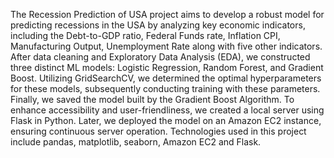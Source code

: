   The Recession Prediction of USA project aims to develop a robust model for predicting recessions in the USA by analyzing key economic
indicators, including the Debt-to-GDP ratio, Federal Funds rate, Inflation CPI, Manufacturing Output,
Unemployment Rate along with five other indicators. After data cleaning and Exploratory Data Analysis (EDA), we
constructed three distinct ML models: Logistic Regression, Random Forest, and Gradient Boost. Utilizing
GridSearchCV, we determined the optimal hyperparameters for these models, subsequently conducting training
with these parameters. Finally, we saved the model built by the Gradient Boost Algorithm. To enhance accessibility
and user-friendliness, we created a local server using Flask in Python. Later, we deployed the model on an Amazon
EC2 instance, ensuring continuous server operation. Technologies used in this project include pandas, matplotlib,
seaborn, Amazon EC2 and Flask.
